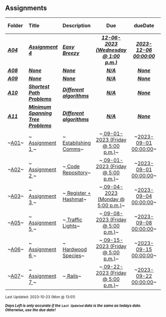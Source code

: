 ## Assignments

| Folder | Title | Description | Due | dueDate | Days Left<sup>*</sup> |
|:------|:------|:------|:-----:|:-----:|-----|
| ***<a href="https://github.com/rugbyprof/4883-Programming_Techniques/tree/master/Assignments/A04">A04</a>*** | ***<a href="https://github.com/rugbyprof/4883-Programming_Techniques/tree/master/Assignments/A04"> Assignment 4  </a>*** | ***<a href="https://github.com/rugbyprof/4883-Programming_Techniques/tree/master/Assignments/A04"> Easy Breezy</a>*** | ***<a href="https://github.com/rugbyprof/4883-Programming_Techniques/tree/master/Assignments/A04"> 12-06-2023 (Wednesday @ 1:00 p.m.)</a>*** | ***<a href="https://github.com/rugbyprof/4883-Programming_Techniques/tree/master/Assignments/A04">2023-12-06 00:00:00</a>*** | 44 |
| ***<a href="https://github.com/rugbyprof/4883-Programming_Techniques/tree/master/Assignments/A08">A08</a>*** | ***<a href="https://github.com/rugbyprof/4883-Programming_Techniques/tree/master/Assignments/A08">None</a>*** | ***<a href="https://github.com/rugbyprof/4883-Programming_Techniques/tree/master/Assignments/A08">None</a>*** | ***<a href="https://github.com/rugbyprof/4883-Programming_Techniques/tree/master/Assignments/A08">N/A</a>*** | ***<a href="https://github.com/rugbyprof/4883-Programming_Techniques/tree/master/Assignments/A08">None</a>*** |  |
| ***<a href="https://github.com/rugbyprof/4883-Programming_Techniques/tree/master/Assignments/A09">A09</a>*** | ***<a href="https://github.com/rugbyprof/4883-Programming_Techniques/tree/master/Assignments/A09">None</a>*** | ***<a href="https://github.com/rugbyprof/4883-Programming_Techniques/tree/master/Assignments/A09">None</a>*** | ***<a href="https://github.com/rugbyprof/4883-Programming_Techniques/tree/master/Assignments/A09">N/A</a>*** | ***<a href="https://github.com/rugbyprof/4883-Programming_Techniques/tree/master/Assignments/A09">None</a>*** |  |
| ***<a href="https://github.com/rugbyprof/4883-Programming_Techniques/tree/master/Assignments/A10">A10</a>*** | ***<a href="https://github.com/rugbyprof/4883-Programming_Techniques/tree/master/Assignments/A10"> Shortest Path Problems </a>*** | ***<a href="https://github.com/rugbyprof/4883-Programming_Techniques/tree/master/Assignments/A10"> Different algorithms</a>*** | ***<a href="https://github.com/rugbyprof/4883-Programming_Techniques/tree/master/Assignments/A10">N/A</a>*** | ***<a href="https://github.com/rugbyprof/4883-Programming_Techniques/tree/master/Assignments/A10">None</a>*** |  |
| ***<a href="https://github.com/rugbyprof/4883-Programming_Techniques/tree/master/Assignments/A11">A11</a>*** | ***<a href="https://github.com/rugbyprof/4883-Programming_Techniques/tree/master/Assignments/A11"> Minimum Spanning Tree Problems </a>*** | ***<a href="https://github.com/rugbyprof/4883-Programming_Techniques/tree/master/Assignments/A11"> Different algorithms</a>*** | ***<a href="https://github.com/rugbyprof/4883-Programming_Techniques/tree/master/Assignments/A11">N/A</a>*** | ***<a href="https://github.com/rugbyprof/4883-Programming_Techniques/tree/master/Assignments/A11">None</a>*** |  |
| ~<a href="https://github.com/rugbyprof/4883-Programming_Techniques/tree/master/Assignments/A01">A01</a>~ | ~<a href="https://github.com/rugbyprof/4883-Programming_Techniques/tree/master/Assignments/A01"> Assignment 1 </a>~ | ~<a href="https://github.com/rugbyprof/4883-Programming_Techniques/tree/master/Assignments/A01"> Establishing Comms</a>~ | ~<a href="https://github.com/rugbyprof/4883-Programming_Techniques/tree/master/Assignments/A01"> 09-01-2023 (Friday @ 5:00 p.m.)</a>~ | ~<a href="https://github.com/rugbyprof/4883-Programming_Techniques/tree/master/Assignments/A01">2023-09-01 00:00:00</a>~ | ---- |
| ~<a href="https://github.com/rugbyprof/4883-Programming_Techniques/tree/master/Assignments/A02">A02</a>~ | ~<a href="https://github.com/rugbyprof/4883-Programming_Techniques/tree/master/Assignments/A02"> Assignment 2 </a>~ | ~<a href="https://github.com/rugbyprof/4883-Programming_Techniques/tree/master/Assignments/A02"> Code Repository</a>~ | ~<a href="https://github.com/rugbyprof/4883-Programming_Techniques/tree/master/Assignments/A02"> 09-01-2023 (Friday @ 5:00 p.m.)</a>~ | ~<a href="https://github.com/rugbyprof/4883-Programming_Techniques/tree/master/Assignments/A02">2023-09-01 00:00:00</a>~ | ---- |
| ~<a href="https://github.com/rugbyprof/4883-Programming_Techniques/tree/master/Assignments/A03">A03</a>~ | ~<a href="https://github.com/rugbyprof/4883-Programming_Techniques/tree/master/Assignments/A03"> Assignment 3 </a>~ | ~<a href="https://github.com/rugbyprof/4883-Programming_Techniques/tree/master/Assignments/A03"> Register + Hashmat</a>~ | ~<a href="https://github.com/rugbyprof/4883-Programming_Techniques/tree/master/Assignments/A03"> 09-04-2023 (Monday @ 5:00 p.m.)</a>~ | ~<a href="https://github.com/rugbyprof/4883-Programming_Techniques/tree/master/Assignments/A03">2023-09-04 00:00:00</a>~ | ---- |
| ~<a href="https://github.com/rugbyprof/4883-Programming_Techniques/tree/master/Assignments/A05">A05</a>~ | ~<a href="https://github.com/rugbyprof/4883-Programming_Techniques/tree/master/Assignments/A05"> Assignment 5 </a>~ | ~<a href="https://github.com/rugbyprof/4883-Programming_Techniques/tree/master/Assignments/A05"> Traffic Lights</a>~ | ~<a href="https://github.com/rugbyprof/4883-Programming_Techniques/tree/master/Assignments/A05"> 09-08-2023 (Friday @ 5:00 p.m.)</a>~ | ~<a href="https://github.com/rugbyprof/4883-Programming_Techniques/tree/master/Assignments/A05">2023-09-08 00:00:00</a>~ | ---- |
| ~<a href="https://github.com/rugbyprof/4883-Programming_Techniques/tree/master/Assignments/A06">A06</a>~ | ~<a href="https://github.com/rugbyprof/4883-Programming_Techniques/tree/master/Assignments/A06"> Assignment 6 </a>~ | ~<a href="https://github.com/rugbyprof/4883-Programming_Techniques/tree/master/Assignments/A06"> Hardwood Species</a>~ | ~<a href="https://github.com/rugbyprof/4883-Programming_Techniques/tree/master/Assignments/A06"> 09-15-2023 (Friday @ 5:00 p.m.)</a>~ | ~<a href="https://github.com/rugbyprof/4883-Programming_Techniques/tree/master/Assignments/A06">2023-09-15 00:00:00</a>~ | ---- |
| ~<a href="https://github.com/rugbyprof/4883-Programming_Techniques/tree/master/Assignments/A07">A07</a>~ | ~<a href="https://github.com/rugbyprof/4883-Programming_Techniques/tree/master/Assignments/A07"> Assignment 7 </a>~ | ~<a href="https://github.com/rugbyprof/4883-Programming_Techniques/tree/master/Assignments/A07"> Rails</a>~ | ~<a href="https://github.com/rugbyprof/4883-Programming_Techniques/tree/master/Assignments/A07"> 09-22-2023 (Friday @ 5:00 p.m.)</a>~ | ~<a href="https://github.com/rugbyprof/4883-Programming_Techniques/tree/master/Assignments/A07">2023-09-22 00:00:00</a>~ | ---- |

<sup>Last Updated: 2023-10-23 (Mon @ 13:01)</sup> 

<sup>***Days Left is only accurate if the `Last Updated` date is the same as todays date. Otherwise, use the due date!***</sup> 